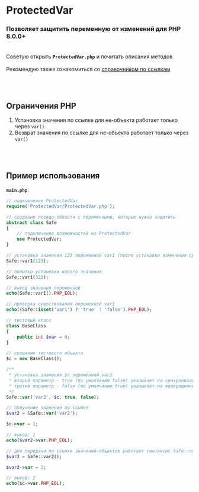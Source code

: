 # ProtectedVar
### Позволяет защитить переменную от изменений для PHP 8.0.0+<br><br>

Советую открыть **`ProtectedVar.php`** и почитать описания методов<br><br>
Рекомендую также ознакомиться со [справочником по ссылкам](https://www.php.net/manual/ru/language.references.php)

<br><br>
## Ограничения PHP
1. Установка значения по ссылке для не-объекта работает только через `var()`
2. Возврат значения по ссылке для не-объекта работает только через `var()`

<br><br>
## Пример использования
**`main.php`**:
```php
// подключение ProtectedVar
require('ProtectedVar/ProtectedVar.php');

// создание псевдо-области с переменными, которые нужно защитить
abstract class Safe
{
    // подключение возможностей из ProtectedVar
    use ProtectedVar;
}

// установка значения 123 переменной var1 (после установки изменения сразу блокируются)
Safe::var1(123);

// попытка установки нового значения
Safe::var1(321);

// вывод значения переменной
echo(Safe::var1().PHP_EOL);

// проверка существования переменной var1
echo((Safe::isset('var1') ? 'true' : 'false').PHP_EOL);

// тестовый класс
class BaseClass
{
    public int $var = 0;
}

// создание тестового объекта
$c = new BaseClass();

/**
 * установка значения $c переменной var2
 * второй параметр - true (по умолчанию false) указывает на синхронизацию значения с переменной $c
 * третий параметр - false (по умолчанию true) указывает на возвращение значения по ссылке
 */
Safe::var('var2', $c, true, false);

// получение значения по ссылке 
$var2 = &Safe::var('var2');

$c->var = 1;

// вывод: 1
echo($var2->var.PHP_EOL);

// для передачи по ссылке значений-объектов работает синтаксис Safe::name()
$var2 = Safe::var2();

$var2->var = 2;

// вывод: 2
echo($c->var.PHP_EOL);
```
